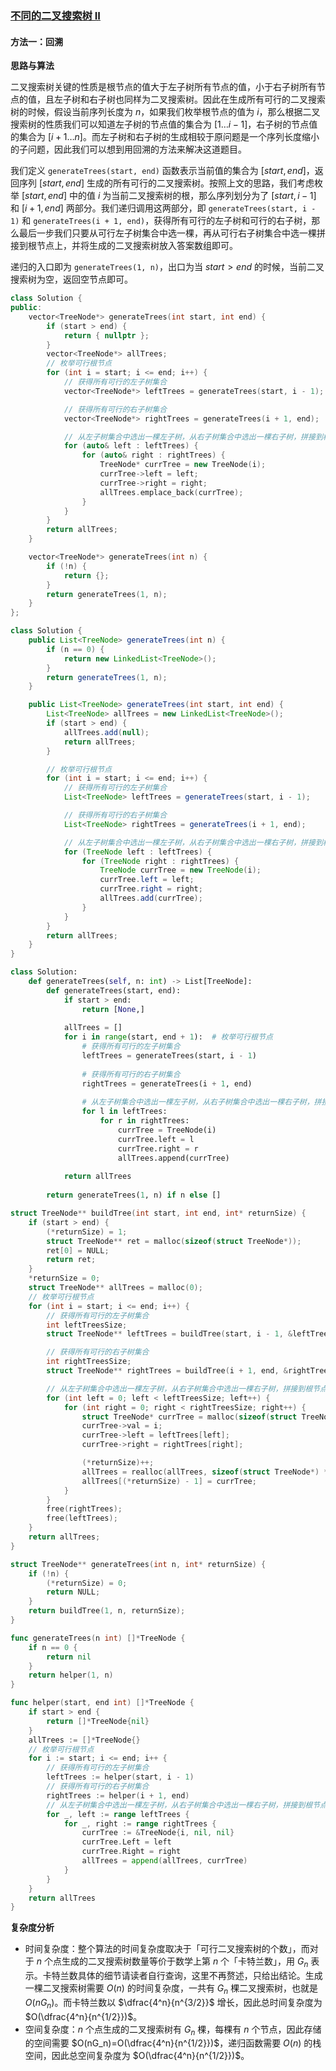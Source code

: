 ### [不同的二叉搜索树 II](https://leetcode.cn/problems/unique-binary-search-trees-ii/solutions/339143/bu-tong-de-er-cha-sou-suo-shu-ii-by-leetcode-solut/?envType=problem-list-v2&envId=04xjKEs9)

#### 方法一：回溯

**思路与算法**

二叉搜索树关键的性质是根节点的值大于左子树所有节点的值，小于右子树所有节点的值，且左子树和右子树也同样为二叉搜索树。因此在生成所有可行的二叉搜索树的时候，假设当前序列长度为 $n$，如果我们枚举根节点的值为 $i$，那么根据二叉搜索树的性质我们可以知道左子树的节点值的集合为 $[1\dots i-1]$，右子树的节点值的集合为 $[i+1\dots n]$。而左子树和右子树的生成相较于原问题是一个序列长度缩小的子问题，因此我们可以想到用回溯的方法来解决这道题目。

我们定义 `generateTrees(start, end)` 函数表示当前值的集合为 $[start,end]$，返回序列 $[start,end]$ 生成的所有可行的二叉搜索树。按照上文的思路，我们考虑枚举 $[start,end]$ 中的值 $i$ 为当前二叉搜索树的根，那么序列划分为了 $[start,i-1]$ 和 $[i+1,end]$ 两部分。我们递归调用这两部分，即 `generateTrees(start, i - 1)` 和 `generateTrees(i + 1, end)`，获得所有可行的左子树和可行的右子树，那么最后一步我们只要从可行左子树集合中选一棵，再从可行右子树集合中选一棵拼接到根节点上，并将生成的二叉搜索树放入答案数组即可。

递归的入口即为 `generateTrees(1, n)`，出口为当 $start>end$ 的时候，当前二叉搜索树为空，返回空节点即可。

```C++
class Solution {
public:
    vector<TreeNode*> generateTrees(int start, int end) {
        if (start > end) {
            return { nullptr };
        }
        vector<TreeNode*> allTrees;
        // 枚举可行根节点
        for (int i = start; i <= end; i++) {
            // 获得所有可行的左子树集合
            vector<TreeNode*> leftTrees = generateTrees(start, i - 1);

            // 获得所有可行的右子树集合
            vector<TreeNode*> rightTrees = generateTrees(i + 1, end);

            // 从左子树集合中选出一棵左子树，从右子树集合中选出一棵右子树，拼接到根节点上
            for (auto& left : leftTrees) {
                for (auto& right : rightTrees) {
                    TreeNode* currTree = new TreeNode(i);
                    currTree->left = left;
                    currTree->right = right;
                    allTrees.emplace_back(currTree);
                }
            }
        }
        return allTrees;
    }

    vector<TreeNode*> generateTrees(int n) {
        if (!n) {
            return {};
        }
        return generateTrees(1, n);
    }
};
```

```Java
class Solution {
    public List<TreeNode> generateTrees(int n) {
        if (n == 0) {
            return new LinkedList<TreeNode>();
        }
        return generateTrees(1, n);
    }

    public List<TreeNode> generateTrees(int start, int end) {
        List<TreeNode> allTrees = new LinkedList<TreeNode>();
        if (start > end) {
            allTrees.add(null);
            return allTrees;
        }

        // 枚举可行根节点
        for (int i = start; i <= end; i++) {
            // 获得所有可行的左子树集合
            List<TreeNode> leftTrees = generateTrees(start, i - 1);

            // 获得所有可行的右子树集合
            List<TreeNode> rightTrees = generateTrees(i + 1, end);

            // 从左子树集合中选出一棵左子树，从右子树集合中选出一棵右子树，拼接到根节点上
            for (TreeNode left : leftTrees) {
                for (TreeNode right : rightTrees) {
                    TreeNode currTree = new TreeNode(i);
                    currTree.left = left;
                    currTree.right = right;
                    allTrees.add(currTree);
                }
            }
        }
        return allTrees;
    }
}
```

```Python
class Solution:
    def generateTrees(self, n: int) -> List[TreeNode]:
        def generateTrees(start, end):
            if start > end:
                return [None,]
            
            allTrees = []
            for i in range(start, end + 1):  # 枚举可行根节点
                # 获得所有可行的左子树集合
                leftTrees = generateTrees(start, i - 1)
                
                # 获得所有可行的右子树集合
                rightTrees = generateTrees(i + 1, end)
                
                # 从左子树集合中选出一棵左子树，从右子树集合中选出一棵右子树，拼接到根节点上
                for l in leftTrees:
                    for r in rightTrees:
                        currTree = TreeNode(i)
                        currTree.left = l
                        currTree.right = r
                        allTrees.append(currTree)
            
            return allTrees
        
        return generateTrees(1, n) if n else []
```

```C
struct TreeNode** buildTree(int start, int end, int* returnSize) {
    if (start > end) {
        (*returnSize) = 1;
        struct TreeNode** ret = malloc(sizeof(struct TreeNode*));
        ret[0] = NULL;
        return ret;
    }
    *returnSize = 0;
    struct TreeNode** allTrees = malloc(0);
    // 枚举可行根节点
    for (int i = start; i <= end; i++) {
        // 获得所有可行的左子树集合
        int leftTreesSize;
        struct TreeNode** leftTrees = buildTree(start, i - 1, &leftTreesSize);

        // 获得所有可行的右子树集合
        int rightTreesSize;
        struct TreeNode** rightTrees = buildTree(i + 1, end, &rightTreesSize);

        // 从左子树集合中选出一棵左子树，从右子树集合中选出一棵右子树，拼接到根节点上
        for (int left = 0; left < leftTreesSize; left++) {
            for (int right = 0; right < rightTreesSize; right++) {
                struct TreeNode* currTree = malloc(sizeof(struct TreeNode));
                currTree->val = i;
                currTree->left = leftTrees[left];
                currTree->right = rightTrees[right];

                (*returnSize)++;
                allTrees = realloc(allTrees, sizeof(struct TreeNode*) * (*returnSize));
                allTrees[(*returnSize) - 1] = currTree;
            }
        }
        free(rightTrees);
        free(leftTrees);
    }
    return allTrees;
}

struct TreeNode** generateTrees(int n, int* returnSize) {
    if (!n) {
        (*returnSize) = 0;
        return NULL;
    }
    return buildTree(1, n, returnSize);
}
```

```Go
func generateTrees(n int) []*TreeNode {
    if n == 0 {
        return nil
    }
    return helper(1, n)
}

func helper(start, end int) []*TreeNode {
    if start > end {
        return []*TreeNode{nil}
    }
    allTrees := []*TreeNode{}
    // 枚举可行根节点
    for i := start; i <= end; i++ {
        // 获得所有可行的左子树集合
        leftTrees := helper(start, i - 1)
        // 获得所有可行的右子树集合
        rightTrees := helper(i + 1, end)
        // 从左子树集合中选出一棵左子树，从右子树集合中选出一棵右子树，拼接到根节点上
        for _, left := range leftTrees {
            for _, right := range rightTrees {
                currTree := &TreeNode{i, nil, nil}
                currTree.Left = left
                currTree.Right = right
                allTrees = append(allTrees, currTree)
            }
        }
    }
    return allTrees
}
```

**复杂度分析**

- 时间复杂度：整个算法的时间复杂度取决于「可行二叉搜索树的个数」，而对于 $n$ 个点生成的二叉搜索树数量等价于数学上第 $n$ 个「卡特兰数」，用 $G_n$ 表示。卡特兰数具体的细节请读者自行查询，这里不再赘述，只给出结论。生成一棵二叉搜索树需要 $O(n)$ 的时间复杂度，一共有 $G_n$ 棵二叉搜索树，也就是 $O(nG_n)$。而卡特兰数以 $\dfrac{4^n}{n^{3/2}}$ 增长，因此总时间复杂度为 $O(\dfrac{4^n}{n^{1/2}})$。
- 空间复杂度：$n$ 个点生成的二叉搜索树有 $G_n$ 棵，每棵有 $n$ 个节点，因此存储的空间需要 $O(nG_n)=O(\dfrac{4^n}{n^{1/2}})$，递归函数需要 $O(n)$ 的栈空间，因此总空间复杂度为 $O(\dfrac{4^n}{n^{1/2}})$。
